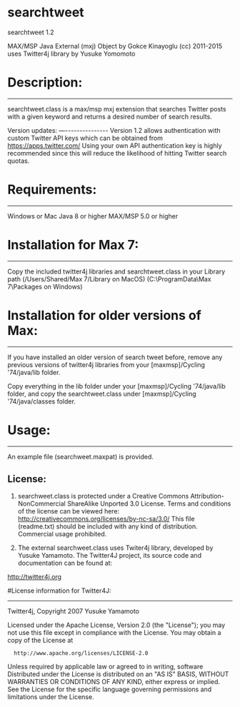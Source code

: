 # searchtweet
searchtweet 1.2

MAX/MSP Java External (mxj) Object
by Gokce Kinayoglu (cc) 2011-2015
uses Twitter4j library by Yusuke Yomomoto

# Description:
----------------
searchtweet.class is a max/msp mxj extension that searches Twitter posts with a given keyword and returns a desired number of search results.

Version updates:
—---------------
Version 1.2 allows authentication with custom Twitter API keys which can be obtained from https://apps.twitter.com/ 
Using your own API authentication key is highly recommended since this will reduce the likelihood of hitting Twitter search quotas. 

# Requirements:
----------------
Windows or Mac
Java 8 or higher
MAX/MSP 5.0 or higher

# Installation for Max 7:
-----------------------
Copy the included twitter4j libraries and searchtweet.class in your Library path
(/Users/Shared/Max 7/Library on MacOS)
(C:\ProgramData\Max 7\Packages on Windows)

# Installation for older versions of Max:
-----------------------
If you have installed an older version of search tweet before, remove any previous versions of twitter4j libraries from your [maxmsp]/Cycling '74/java/lib folder.

Copy everything in the lib folder under your [maxmsp]/Cycling '74/java/lib folder, and copy the searchtweet.class under [maxmsp]/Cycling '74/java/classes folder.


# Usage:
----------------
An example file (searchweet.maxpat) is provided.

License:
----------------
1. searchweet.class is protected under a Creative Commons Attribution-NonCommercial ShareAlike Unported 3.0 License. Terms and conditions of the license can be viewed here:
http://creativecommons.org/licenses/by-nc-sa/3.0/
This file (readme.txt) should be included with any kind of distribution. Commercial usage prohibited. 

2. The external searchweet.class uses Twiter4j library, developed by Yusuke Yamamoto. The Twitter4J project, its source code and documentation can be found at:

http://twitter4j.org

#License information for Twitter4J:
-------------------- ---------------
Twitter4j, Copyright 2007 Yusuke Yamamoto

Licensed under the Apache License, Version 2.0 (the "License");
you may not use this file except in compliance with the License.
You may obtain a copy of the License at

      http://www.apache.org/licenses/LICENSE-2.0

Unless required by applicable law or agreed to in writing, software Distributed under the License is distributed on an "AS IS" BASIS, WITHOUT WARRANTIES OR CONDITIONS OF ANY KIND, either express or implied. See the License for the specific language governing permissions and limitations under the License.
